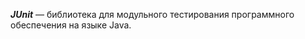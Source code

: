<i><b>JUnit</b></i> — библиотека для модульного тестирования программного обеспечения на языке Java.

